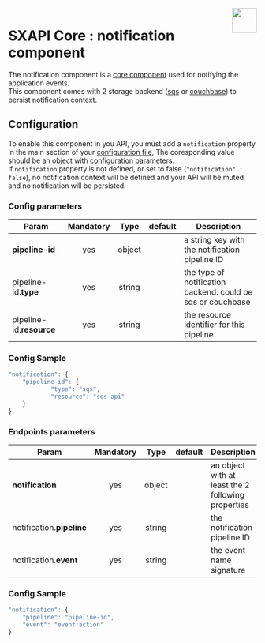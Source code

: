 <img align="right" height="50" src="https://raw.githubusercontent.com/startxfr/sxapi-core/dev/docs/assets/notificationo.svg?sanitize=true">

# SXAPI Core : notification component

The notification component is a [core component](./README.md) used for notifying the application events.<br> 
This component comes with 2 storage backend ([sqs](#backend-using-sqs) or [couchbase](#backend-using-couchbase)) 
to persist notification context.

## Configuration

To enable this component in you API, you must add a `notification` property
in the main section of your [configuration file](../guides/2.Configure.md), 
The coresponding value should be an object with [configuration parameters](#config-parameters).<br>
If `notification` property is not defined, or set to false (`"notification" : false`), no
notification context will be defined and your API will be muted and no notification will be persisted.

### Config parameters

| Param                    | Mandatory | Type   | default | Description
|--------------------------|:---------:|:------:|---------|---------------
| **pipeline-id**          | yes       | object |         | a string key with the notification pipeline ID
| pipeline-id.**type**     | yes       | string |         | the type of notification backend. could be sqs or couchbase
| pipeline-id.**resource** | yes       | string |         | the resource identifier for this pipeline


### Config Sample

```javascript
"notification": {
    "pipeline-id": {
            "type": "sqs",
            "resource": "sqs-api"
    }
}
```


### Endpoints parameters

| Param                     | Mandatory | Type   | default | Description
|---------------------------|:---------:|:------:|---------|---------------
| **notification**          | yes       | object |         | an object with at least the 2 following properties
| notification.**pipeline** | yes       | string |         | the notification pipeline ID
| notification.**event**    | yes       | string |         | the event name signature


### Config Sample

```javascript
"notification": {
    "pipeline": "pipeline-id",
    "event": "event:action"
}
```
